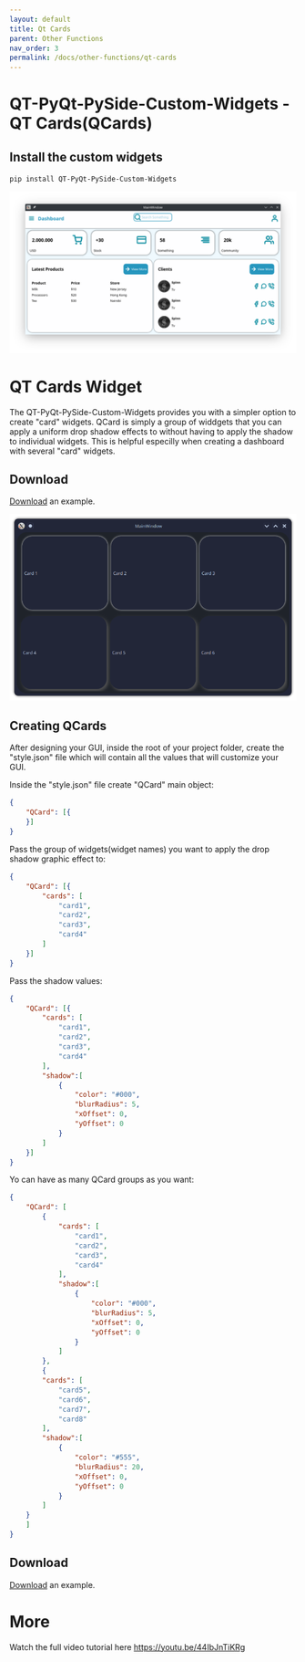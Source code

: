 ```yaml
---
layout: default
title: Qt Cards
parent: Other Functions
nav_order: 3
permalink: /docs/other-functions/qt-cards
---
```


# QT-PyQt-PySide-Custom-Widgets - QT Cards(QCards)

## Install the custom widgets
```
pip install QT-PyQt-PySide-Custom-Widgets

```

![QT Cards](https://github.com/KhamisiKibet/Docs-QT-PyQt-PySide-Custom-Widgets/blob/main/images/qt-cards-on-dashboard.png?raw=true)

# QT Cards Widget

The QT-PyQt-PySide-Custom-Widgets provides you with a simpler option to create "card" widgets. 
QCard is simply a group of widdgets that you can apply a uniform drop shadow effects to without having to apply the shadow to individual widgets. This is helpful especilly when creating a dashboard with several "card" widgets.


## Download

[Download](https://github.com/KhamisiKibet/QT-PyQt-PySide-Custom-Widgets/tree/main/examples) an example.

![QT Cards](https://github.com/KhamisiKibet/Docs-QT-PyQt-PySide-Custom-Widgets/blob/main/images/Screenshot_20230923_074144.png?raw=true)

## Creating QCards
After designing your GUI, inside the root of your project folder, create the "style.json" file which will contain all the values that will customize your GUI.


Inside the "style.json" file create "QCard" main object:

```json
{
	"QCard": [{
	}]
}
```

Pass the group of widgets(widget names) you want to apply the drop shadow graphic effect to:

```json
{
	"QCard": [{
		"cards": [
			"card1",
			"card2",
			"card3",
			"card4"
		]
	}]
}
```

Pass the shadow values:

```json
{
	"QCard": [{
		"cards": [
			"card1",
			"card2",
			"card3",
			"card4"
		],
		"shadow":[
			{
				"color": "#000",
				"blurRadius": 5,
				"xOffset": 0,
				"yOffset": 0
			}
		]
	}]
}
```

Yo can have as many QCard groups as you want:

```json
{
	"QCard": [
		{
			"cards": [
				"card1",
				"card2",
				"card3",
				"card4"
			],
			"shadow":[
				{
					"color": "#000",
					"blurRadius": 5,
					"xOffset": 0,
					"yOffset": 0
				}
			]
		},
		{
		"cards": [
			"card5",
			"card6",
			"card7",
			"card8"
		],
		"shadow":[
			{
				"color": "#555",
				"blurRadius": 20,
				"xOffset": 0,
				"yOffset": 0
			}
		]
	}
	]
}
```

## Download

[Download](https://github.com/KhamisiKibet/QT-PyQt-PySide-Custom-Widgets/tree/main/examples) an example.

# More

Watch the full video tutorial here https://youtu.be/44IbJnTiKRg
